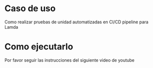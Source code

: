 # Caso de uso
Como realizar pruebas de unidad automatizadas en CI/CD pipeline
para Lamda

# Como ejecutarlo
Por favor seguir las instrucciones del siguiente video de youtube
